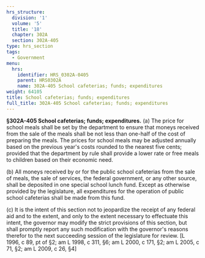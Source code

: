 ```yaml
---
hrs_structure:
  division: '1'
  volume: '5'
  title: '18'
  chapter: 302A
  section: 302A-405
type: hrs_section
tags:
  - Government
menu:
  hrs:
    identifier: HRS_0302A-0405
    parent: HRS0302A
    name: 302A-405 School cafeterias; funds; expenditures
weight: 64105
title: School cafeterias; funds; expenditures
full_title: 302A-405 School cafeterias; funds; expenditures
---
```

**§302A-405 School cafeterias; funds; expenditures.** (a) The price for school meals shall be set by the department to ensure that moneys received from the sale of the meals shall be not less than one-half of the cost of preparing the meals. The prices for school meals may be adjusted annually based on the previous year's costs rounded to the nearest five cents; provided that the department by rule shall provide a lower rate or free meals to children based on their economic need.

(b) All moneys received by or for the public school cafeterias from the sale of meals, the sale of services, the federal government, or any other source, shall be deposited in one special school lunch fund. Except as otherwise provided by the legislature, all expenditures for the operation of public school cafeterias shall be made from this fund.

(c) It is the intent of this section not to jeopardize the receipt of any federal aid and to the extent, and only to the extent necessary to effectuate this intent, the governor may modify the strict provisions of this section, but shall promptly report any such modification with the governor's reasons therefor to the next succeeding session of the legislature for review. [L 1996, c 89, pt of §2; am L 1998, c 311, §6; am L 2000, c 171, §2; am L 2005, c 71, §2; am L 2009, c 26, §4]